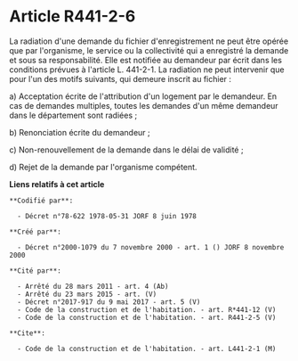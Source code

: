 # Article R441-2-6

La radiation d'une demande du fichier d'enregistrement ne peut être opérée que par l'organisme, le service ou la collectivité
qui a enregistré la demande et sous sa responsabilité. Elle est notifiée au demandeur par écrit dans les conditions prévues à
l'article L. 441-2-1. La radiation ne peut intervenir que pour l'un des motifs suivants, qui demeure inscrit au fichier :

a) Acceptation écrite de l'attribution d'un logement par le demandeur. En cas de demandes multiples, toutes les demandes d'un
même demandeur dans le département sont radiées ;

b) Renonciation écrite du demandeur ;

c) Non-renouvellement de la demande dans le délai de validité ;

d) Rejet de la demande par l'organisme compétent.

**Liens relatifs à cet article**

	**Codifié par**:

	  - Décret n°78-622 1978-05-31 JORF 8 juin 1978

	**Créé par**:

	  - Décret n°2000-1079 du 7 novembre 2000 - art. 1 () JORF 8 novembre 2000

	**Cité par**:

	  - Arrêté du 28 mars 2011 - art. 4 (Ab)
	  - Arrêté du 23 mars 2015 - art. (V)
	  - Décret n°2017-917 du 9 mai 2017 - art. 5 (V)
	  - Code de la construction et de l'habitation. - art. R*441-12 (V)
	  - Code de la construction et de l'habitation. - art. R441-2-5 (V)

	**Cite**:

	  - Code de la construction et de l'habitation. - art. L441-2-1 (M)
